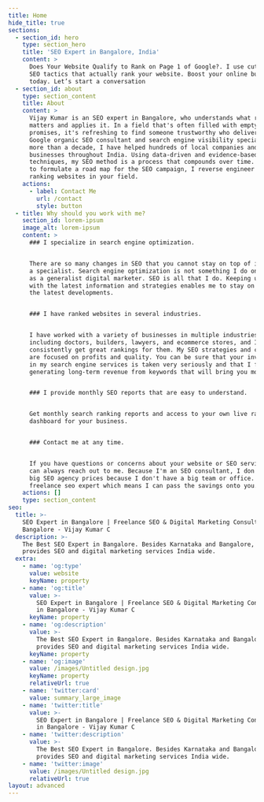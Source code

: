 ```yaml
---
title: Home
hide_title: true
sections:
  - section_id: hero
    type: section_hero
    title: 'SEO Expert in Bangalore, India'
    content: >
      Does Your Website Qualify to Rank on Page 1 of Google?. I use cutting-edge
      SEO tactics that actually rank your website. Boost your online business
      today. Let’s start a conversation
  - section_id: about
    type: section_content
    title: About
    content: >
      Vijay Kumar is an SEO expert in Bangalore, who understands what really
      matters and applies it. In a field that's often filled with empty
      promises, it's refreshing to find someone trustworthy who delivers. As a
      Google organic SEO consultant and search engine visibility specialist for
      more than a decade, I have helped hundreds of local companies and
      businesses throughout India. Using data-driven and evidence-based
      techniques, my SEO method is a process that compounds over time. In order
      to formulate a road map for the SEO campaign, I reverse engineer the top
      ranking websites in your field.
    actions:
      - label: Contact Me
        url: /contact
        style: button
  - title: Why should you work with me?
    section_id: lorem-ipsum
    image_alt: lorem-ipsum
    content: >
      ### I specialize in search engine optimization.


      There are so many changes in SEO that you cannot stay on top of it without
      a specialist. Search engine optimization is not something I do on the side
      as a generalist digital marketer. SEO is all that I do. Keeping up to date
      with the latest information and strategies enables me to stay on top of
      the latest developments.


      ### I have ranked websites in several industries.


      I have worked with a variety of businesses in multiple industries,
      including doctors, builders, lawyers, and ecommerce stores, and I
      consistently get great rankings for them. My SEO strategies and campaigns
      are focused on profits and quality. You can be sure that your investment
      in my search engine services is taken very seriously and that I focus on
      generating long-term revenue from keywords that will bring you more sales.


      ### I provide monthly SEO reports that are easy to understand.


      Get monthly search ranking reports and access to your own live ranking
      dashboard for your business.


      ### Contact me at any time.


      If you have questions or concerns about your website or SEO services, you
      can always reach out to me. Because I'm an SEO consultant, I don't charge
      big SEO agency prices because I don't have a big team or office. I am a
      freelance seo expert which means I can pass the savings onto you.
    actions: []
    type: section_content
seo:
  title: >-
    SEO Expert in Bangalore | Freelance SEO & Digital Marketing Consultant in
    Bangalore - Vijay Kumar C
  description: >-
    The Best SEO Expert in Bangalore. Besides Karnataka and Bangalore, he
    provides SEO and digital marketing services India wide.
  extra:
    - name: 'og:type'
      value: website
      keyName: property
    - name: 'og:title'
      value: >-
        SEO Expert in Bangalore | Freelance SEO & Digital Marketing Consultant
        in Bangalore - Vijay Kumar C
      keyName: property
    - name: 'og:description'
      value: >-
        The Best SEO Expert in Bangalore. Besides Karnataka and Bangalore, he
        provides SEO and digital marketing services India wide.
      keyName: property
    - name: 'og:image'
      value: /images/Untitled design.jpg
      keyName: property
      relativeUrl: true
    - name: 'twitter:card'
      value: summary_large_image
    - name: 'twitter:title'
      value: >-
        SEO Expert in Bangalore | Freelance SEO & Digital Marketing Consultant
        in Bangalore - Vijay Kumar C
    - name: 'twitter:description'
      value: >-
        The Best SEO Expert in Bangalore. Besides Karnataka and Bangalore, he
        provides SEO and digital marketing services India wide.
    - name: 'twitter:image'
      value: /images/Untitled design.jpg
      relativeUrl: true
layout: advanced
---
```

